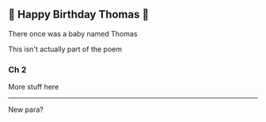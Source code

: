 ## 🎂 Happy Birthday Thomas 🎉

There once was a baby named Thomas

This isn't actually part of the poem

### Ch 2

More stuff here

---

New para?
